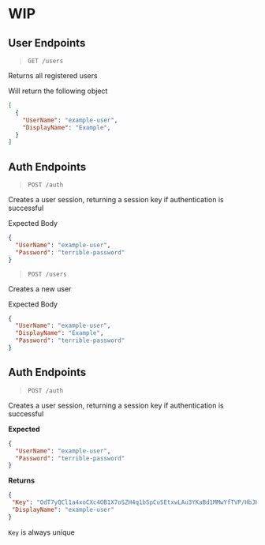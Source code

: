 # WIP

## User Endpoints

> `GET /users`

Returns all registered users

Will return the following object

```json
[
  {
    "UserName": "example-user",
    "DisplayName": "Example",
  }
]
```

## Auth Endpoints

> `POST /auth`

Creates a user session, returning a session key if
authentication is successful

Expected Body

```json
{
  "UserName": "example-user",
  "Password": "terrible-password"
}
```

> `POST /users`

Creates a new user

Expected Body 

```json
{ 
  "UserName": "example-user", 
  "DisplayName": "Example", 
  "Password": "terrible-password" 
}
```

## Auth Endpoints

> `POST /auth`

Creates a user session, returning a session key if
authentication is successful

**Expected**

```json
{
  "UserName": "example-user",
  "Password": "terrible-password"
}
```

**Returns**

```json
{
 "Key": "OdT7yQCl1a4xoCXc4OB1X7oSZH4q1bSpCuSEtxwLAu3YKaBd1MMwYfTVP/HbJKZJiNQKayi",
 "DisplayName": "example-user"
}
```

`Key` is always unique

